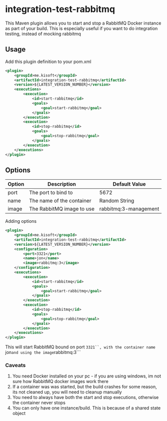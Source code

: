 # integration-test-rabbitmq

This Maven plugin allows you to start and stop a RabbitMQ Docker instance as part
of your build. This is especially useful if you want to do integration testing, 
instead of mocking rabbitmq

## Usage

Add this plugin definition to your pom.xml
```xml
<plugin>
    <groupId>me.kisoft</groupId>
    <artifactId>integration-test-rabbitmq</artifactId>
    <version>${LATEST_VERSION_NUMBER}</version>
    <executions>
        <execution>
            <id>start-rabbitmq</id>
            <goals>
                <goal>start-rabbitmq</goal>
            </goals>
        </execution>
        <execution>
            <id>stop-rabbitmq</id>
            <goals>
                <goal>stop-rabbitmq</goal>
            </goals>
        </execution>
    </executions>
</plugin>
```

## Options

| Option | Description                      | Default Value         |
|--------|----------------------------------|-----------------------|
| port   | The port to bind to              |  5672                 |
| name   | The name of the container        | Random String         |
| image  | The RabbitMQ image to use        | rabbitmq:3-management |

Adding options

```xml
<plugin>
    <groupId>me.kisoft</groupId>
    <artifactId>integration-test-rabbitmq</artifactId>
    <version>${LATEST_VERSION_NUMBER}</version>
    <configuration>
        <port>3321</port>
        <name>jon</name>
        <image>rabbitmq:3</image>
    </configuration>
    <executions>
        <execution>
            <id>start-rabbitmq</id>
            <goals>
                <goal>start-rabbitmq</goal>
            </goals>
        </execution>
        <execution>
            <id>stop-rabbitmq</id>
            <goals>
                <goal>stop-rabbitmq</goal>
            </goals>
        </execution>
    </executions>
</plugin>
```
This will start RabbitMQ bound on port ```3321``, with the container name ```jon```
and using the image ```rabbitmq:3```

### Caveats

1. You need Docker installed on your pc - if you are using windows, im not sure how RabbitMQ docker images work there
2. If a container was was started, but the build crashes for some reason, its not cleaned up, you will 
need to cleanup manually
3. You need to always have both the start and stop executions, otherwise the container never stops
4. You can only have one instance/build. This is because of a shared state object